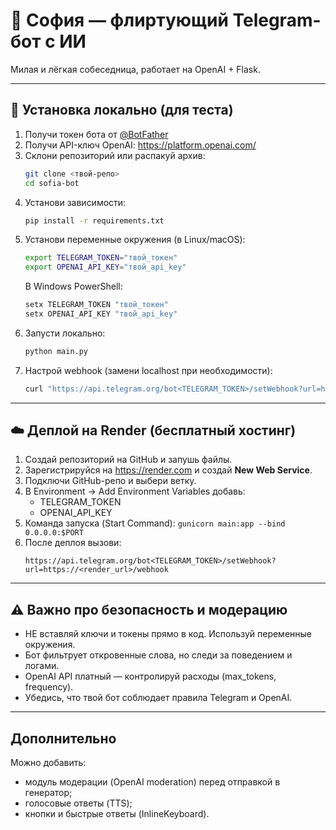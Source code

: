 # 🤖 София — флиртующий Telegram-бот с ИИ

Милая и лёгкая собеседница, работает на OpenAI + Flask.

---

## 🔧 Установка локально (для теста)

1. Получи токен бота от [@BotFather](https://t.me/BotFather)
2. Получи API-ключ OpenAI: https://platform.openai.com/
3. Склони репозиторий или распакуй архив:
   ```bash
   git clone <твой-репо>
   cd sofia-bot
   ```
4. Установи зависимости:
   ```bash
   pip install -r requirements.txt
   ```
5. Установи переменные окружения (в Linux/macOS):
   ```bash
   export TELEGRAM_TOKEN="твой_токен"
   export OPENAI_API_KEY="твой_api_key"
   ```
   В Windows PowerShell:
   ```powershell
   setx TELEGRAM_TOKEN "твой_токен"
   setx OPENAI_API_KEY "твой_api_key"
   ```
6. Запусти локально:
   ```bash
   python main.py
   ```
7. Настрой webhook (замени localhost при необходимости):
   ```bash
   curl "https://api.telegram.org/bot<TELEGRAM_TOKEN>/setWebhook?url=https://<твoй-url>/webhook"
   ```

---

## ☁️ Деплой на Render (бесплатный хостинг)

1. Создай репозиторий на GitHub и запушь файлы.
2. Зарегистрируйся на https://render.com и создай **New Web Service**.
3. Подключи GitHub-репо и выбери ветку.
4. В Environment → Add Environment Variables добавь:
   - TELEGRAM_TOKEN
   - OPENAI_API_KEY
5. Команда запуска (Start Command): `gunicorn main:app --bind 0.0.0.0:$PORT`
6. После деплоя вызови:
   ```
   https://api.telegram.org/bot<TELEGRAM_TOKEN>/setWebhook?url=https://<render_url>/webhook
   ```

---

## ⚠️ Важно про безопасность и модерацию

- НЕ вставляй ключи и токены прямо в код. Используй переменные окружения.
- Бот фильтрует откровенные слова, но следи за поведением и логами.
- OpenAI API платный — контролируй расходы (max_tokens, frequency).
- Убедись, что твой бот соблюдает правила Telegram и OpenAI.

---

## Дополнительно

Можно добавить:
- модуль модерации (OpenAI moderation) перед отправкой в генератор;
- голосовые ответы (TTS);
- кнопки и быстрые ответы (InlineKeyboard).
